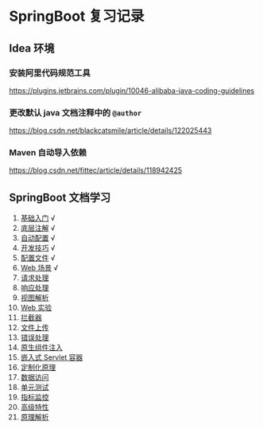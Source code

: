 # SpringBoot 复习记录
## Idea 环境
### 安装阿里代码规范工具
https://plugins.jetbrains.com/plugin/10046-alibaba-java-coding-guidelines
### 更改默认 java 文档注释中的 `@author`
https://blog.csdn.net/blackcatsmile/article/details/122025443
### Maven 自动导入依赖
https://blog.csdn.net/fittec/article/details/118942425
## SpringBoot 文档学习
1. [基础入门](./markdown/1.md) √
2. [底层注解](./markdown/2.md) √
3. [自动配置](./markdown/3.md) √
4. [开发技巧](./markdown/4.md) √
5. [配置文件](./markdown/5.md) √
6. [Web 场景](./markdown/6.md) √
7. [请求处理](./markdown/7.md)
8. [响应处理]()
9. [视图解析]()
10. [Web 实验]()
11. [拦截器]()
12. [文件上传]()
13. [错误处理]()
14. [原生组件注入]()
15. [嵌入式 Servlet 容器]()
16. [定制化原理]()
17. [数据访问](./markdown/17.md)
18. [单元测试](./markdown/18.md)
19. [指标监控](./markdown/19.md)
20. [高级特性](./markdown/20.md)
21. [原理解析]()